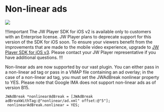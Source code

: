# Non-linear ads

<img src="https://img.shields.io/badge/%20-iOS%20v2%20DEPRECATED-FFBA43.svg?logo=apple">

!!!important
The JW Player SDK for iOS v2 is available only to customers with an Enterprise license. JW Player plans to deprecate support for this version of the SDK for iOS soon. To ensure your viewers benefit from the improvements that are made to the mobile video experience, upgrade to [JW Player SDK for iOS v3](https://developer.jwplayer.com/sdk/ios/docs/developer-guide/). Please contact your JW Player representative if you have additional questions.
!!!

Non-linear ads are now supported by our vast plugin. You can either pass in a non-linear ad tag or pass in a VMAP file containing an ad overlay; in the case of a non-linear ad tag, you must set the JWAdBreak nonlinear property to YES.
Please note that Google IMA does not support non-linear ads as of version B15. 


	JWAdBreak *nonlinearAdBreak = [JWAdBreak adBreakWithTag:@"nonlinear/ad.xml" offset:@"5"];
     nonlinearAdBreak.nonlinear = YES;